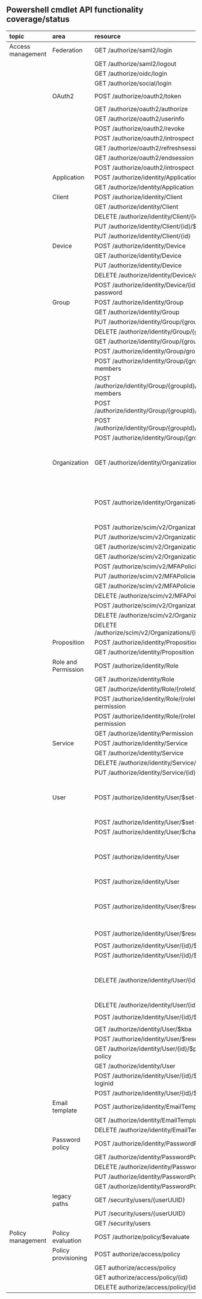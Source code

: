 ## Powershell cmdlet API functionality coverage/status
|topic|area|resource|version|Status|cmdlet(s)|Notes|
|:----|:---|:-------|:-----:|:----:|:-----|:----|
|Access management|Federation|GET /authorize/saml2/login|1|Future||
|||GET /authorize/saml2/logout|1|Future||
|||GET /authorize/oidc/login|1|Future||
|||GET /authorize/social/login|1|Future||
||OAuth2|POST /authorize/oauth2/token|2|Supported|`Get-Headers`, `Get-TokenFromJWT`|
|||GET /authorize/oauth2/authorize|2|Future||
|||GET /authorize/oauth2/userinfo|2|Supported|`Get-UserInfo`|
|||POST /authorize/oauth2/revoke|2|Future||
|||POST /authorize/oauth2/introspect|3|Supported|`Get-Introspect`|
|||GET /authorize/oauth2/refreshsession|2|Future||
|||GET /authorize/oauth2/endsession|2|Future||
|||POST /authorize/oauth2/introspect|3|Supported|`Get-Introspect`|
||Application|POST /authorize/identity/Application|1|Supported|`Add-Application`|
|||GET /authorize/identity/Application|1|Supported|`Get-Applications`||
||Client|POST /authorize/identity/Client|1|Supported|`Add-Client`|
|||GET /authorize/identity/Client|1|Supported|`Get-Clients`|
|||DELETE /authorize/identity/Client/{id}|1|Supported|`Remove-Client`|
|||PUT /authorize/identity/Client/{id}/$scopes|1|Supported|`Set-ClientScopes`|
|||PUT /authorize/identity/Client/{id}|1|Supported|`Set-Client`|
||Device|POST /authorize/identity/Device|1|Future||
|||GET /authorize/identity/Device|1|Future||
|||PUT /authorize/identity/Device|1|Future||
|||DELETE /authorize/identity/Device/deviceid|1|Future||
|||POST /authorize/identity/Device/{id}/$change-password|1|Future||
||Group|POST /authorize/identity/Group|1|Supported|`Add-Group`|
|||GET /authorize/identity/Group|1|Supported|`Get-Groups`|
|||PUT /authorize/identity/Group/{groupId}|1|Future||
|||DELETE /authorize/identity/Group/{groupId}|1|Supported|`Remove-Group`|
|||GET /authorize/identity/Group/{groupId}|1|Supported|`Get-Group`|
|||POST /authorize/identity/Group/groupID/$remove|1|Supported|`Remove-GroupIdentity`|
|||POST /authorize/identity/Group/{groupId}/$add-members|1|Supported|`Set-GroupMember`|
|||POST /authorize/identity/Group/{groupId}/$remove-members|1|Supported|`Remove-GroupMember`||
|||POST /authorize/identity/Group/{groupId}/$assign-role|1|Supported|`Set-GroupRole`|
|||POST /authorize/identity/Group/{groupId}/$remove-role|1|Supported|`Clear-GroupRole`|
|||POST /authorize/identity/Group/{groupID}/$assign|1|Supported|`Set-GroupIdentity`|
||Organization|GET /authorize/identity/Organization|1|No Support|-|no plans to support old API|
|||POST /authorize/identity/Organization/{id}/$mfa|1|No Support|-|no plans to support old API|
|||POST /authorize/scim/v2/Organizations|2|Supported|`Add-Org`|
|||PUT /authorize/scim/v2/Organizations/{id}|2|Supported|`Set-Org`|
|||GET /authorize/scim/v2/Organizations/{id}|2|Supported|`Get-Org`|
|||GET /authorize/scim/v2/Organizations|2|Supported|`Get-Orgs`|
|||POST /authorize/scim/v2/MFAPolicies|2|Supported|`Add-MFAPolicy`|
|||PUT /authorize/scim/v2/MFAPolicies/{id}|2|Supported|`Set-MfaPolicy`|
|||GET /authorize/scim/v2/MFAPolicies/{id}|2|Supported|`Get-MfaPolicy`|
|||DELETE /authorize/scim/v2/MFAPolicies/{id}|2|Supported|`Remove-MfaPolicy`|
|||POST /authorize/scim/v2/Organizations/{id}/status|2|Supported|`Set-Org`|
|||DELETE /authorize/scim/v2/Organizations/{id}|2|Supported|`Remove-Org`|
|||DELETE /authorize/scim/v2/Organizations/{id}/deleteStatus|2|Supported|`Get-OrgRemoveStatus`|
||Proposition|POST /authorize/identity/Proposition|1|Supported|`Add-Proposition`|
|||GET /authorize/identity/Proposition|1|Supported|`Get-Propositions`|
||Role and Permission|POST /authorize/identity/Role|1|Supported|`Add-Role`|
|||GET /authorize/identity/Role|1|Supported|`Get-Roles`|
|||GET /authorize/identity/Role/{roleId}|1|Supported|`Get-Role`|
|||POST /authorize/identity/Role/{roleId}/$assign-permission|1|Supported|`Add-Permissions`|
|||POST /authorize/identity/Role/{roleId}/$remove-permission|1|Supported|`Remove-Permissions`|
|||GET /authorize/identity/Permission|1|Supported|`Get-Permissions`|
||Service|POST /authorize/identity/Service|1|Supported|`Add-Service`|
|||GET /authorize/identity/Service|1|Supported|`Get-Service`|
|||DELETE /authorize/identity/Service/{id}|1|Supported|`Remove-Service`|
|||PUT /authorize/identity/Service/{id}/$scopes|1|Future||
||User|POST /authorize/identity/User/$set-password|1|No Support|-|no plans to support old API|
|||POST /authorize/identity/User/$set-password|2|Supported|`Set-UserPassword`|
|||POST /authorize/identity/User/$change-password|1|Supported|`New-UserPassword`|
|||POST /authorize/identity/User|1|No Support|-|no plans to support old API|
|||POST /authorize/identity/User|2|Supported|`Add-User`|
|||POST /authorize/identity/User/$resend-activation|1|No Support|-|no plans to support old API|
|||POST /authorize/identity/User/$resend-activation|2|Supported|`New-UserResendActivation`|
|||POST /authorize/identity/User/{id}/$mfa|1|Future||
|||POST /authorize/identity/User/{id}/$unlock|1|Supported|`Set-UserUnlock`|
|||DELETE /authorize/identity/User/{id}|1|No Suppprt|-|no plans to support old API|
|||DELETE /authorize/identity/User/{id}|2|Supported|`Remove-User`|
|||POST /authorize/identity/User/{id}/$kba|1|`Set-UserKba`||
|||GET /authorize/identity/User/$kba|1|Future||
|||POST /authorize/identity/User/$reset-password|1|Future||
|||GET /authorize/identity/User/{id}/$password-policy|1|Future||
|||GET /authorize/identity/User|2|Supported|`Get-UserIds`|
|||POST /authorize/identity/User/{id}/$change-loginid|2|Supported|`Set-UserNewLoginId`|
|||POST /authorize/identity/User/{id}/$mfa-reset|2|Supported|`Reset-UserMfa`|
||Email template|POST /authorize/identity/EmailTemplate|1|Future||
|||GET /authorize/identity/EmailTemplate|1|Future||
|||DELETE /authorize/identity/EmailTemplate/{id}|1|Future||
||Password policy|POST /authorize/identity/PasswordPolicy|1|Future||
|||GET /authorize/identity/PasswordPolicy|1|Future||
|||DELETE /authorize/identity/PasswordPolicy/{id}|1|Future||
|||PUT /authorize/identity/PasswordPolicy/{id}|1|Future||
|||GET /authorize/identity/PasswordPolicy/{id}|1|Future||
||legacy paths|GET /security/users/{userUUID}|1|Future||
|||PUT /security/users/{userUUID}|1|Future||
|||GET /security/users|1|Future||
|Policy management|Policy evaluation|POST /authorize/policy/$evaluate|3|Supported|`Get-Evaluate`|
||Policy provisioning|POST authorize/access/policy|1|Future||
|||GET authorize/access/policy|1|Future||
|||GET authorize/access/policy/{id}|1|Future||
|||DELETE authorize/access/policy/{id}|1|Future||